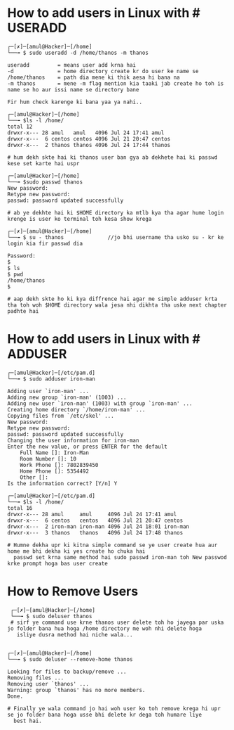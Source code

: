 # How to add users in Linux with # USERADD

    ┌─[✗]─[amul@Hacker]─[/home]
    └──╼ $ sudo useradd -d /home/thanos -m thanos
    
    useradd         = means user add krna hai 
    -d              = home directory create kr do user ke name se 
    /home/thanos    = path dia mene ki thik aesa hi bana na 
    -m thanos       = mene -m flag mention kia taaki jab create ho toh is name se ho aur issi name se directory bane 
    
    Fir hum check karenge ki bana yaa ya nahi..
    
    ┌─[amul@Hacker]─[/home]
    └──╼ $ls -l /home/
    total 12
    drwxr-x--- 28 amul   amul   4096 Jul 24 17:41 amul
    drwxr-x---  6 centos centos 4096 Jul 21 20:47 centos
    drwxr-x---  2 thanos thanos 4096 Jul 24 17:44 thanos

    # hum dekh skte hai ki thanos user ban gya ab dekhete hai ki passwd kese set karte hai uspr 
    
    ┌─[amul@Hacker]─[/home]
    └──╼ $sudo passwd thanos
    New password:  
    Retype new password: 
    passwd: password updated successfully

    # ab ye dekhte hai ki $HOME directory ka mtlb kya tha agar hume login krenge is user ko terminal toh kesa show krega 
    
    ┌─[✗]─[amul@Hacker]─[/home]
    └──╼ $ su - thanos              //jo bhi username tha usko su - kr ke login kia fir passwd dia  
    
    Password: 
    $ 
    $ ls
    $ pwd
    /home/thanos
    $ 

    # aap dekh skte ho ki kya diffrence hai agar me simple adduser krta tha toh woh $HOME directory wala jesa nhi dikhta tha uske next chapter padhte hai 
    
    
# How to add users in Linux with # ADDUSER
    
    ┌─[amul@Hacker]─[/etc/pam.d]
    └──╼ $ sudo adduser iron-man
    
    Adding user `iron-man' ...
    Adding new group `iron-man' (1003) ...
    Adding new user `iron-man' (1003) with group `iron-man' ...
    Creating home directory `/home/iron-man' ...
    Copying files from `/etc/skel' ...
    New password: 
    Retype new password: 
    passwd: password updated successfully
    Changing the user information for iron-man
    Enter the new value, or press ENTER for the default
        Full Name []: Iron-Man
        Room Number []: 10
        Work Phone []: 7802839450
        Home Phone []: 5354492
        Other []: 
    Is the information correct? [Y/n] Y
    
    ┌─[amul@Hacker]─[/etc/pam.d]
    └──╼ $ls -l /home/
    total 16
    drwxr-x--- 28 amul     amul     4096 Jul 24 17:41 amul
    drwxr-x---  6 centos   centos   4096 Jul 21 20:47 centos
    drwxr-x---  2 iron-man iron-man 4096 Jul 24 18:01 iron-man
    drwxr-x---  3 thanos   thanos   4096 Jul 24 17:48 thanos

    # Humne dekha upr ki kitna simple command se ye user create hua aur home me bhi dekha ki yes create ho chuka hai 
      passwd set krna same method hai sudo passwd iron-man toh New passwod krke prompt hoga bas user create 
      
# How to Remove Users


     ┌─[✗]─[amul@Hacker]─[/home]
     └──╼ $ sudo deluser thanos
     # sirf ye command use krne thanos user delete toh ho jayega par uska jo folder bana hua hoga /home directory me woh nhi delete hoga
       isliye dusra method hai niche wala...


    ┌─[✗]─[amul@Hacker]─[/home]
    └──╼ $ sudo deluser --remove-home thanos
    
    Looking for files to backup/remove ...
    Removing files ...
    Removing user `thanos' ...
    Warning: group `thanos' has no more members.
    Done.

    # Finally ye wala command jo hai woh user ko toh remove krega hi upr se jo folder bana hoga usse bhi delete kr dega toh humare liye
      best hai.
    
        
    
